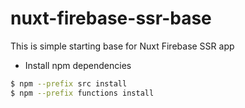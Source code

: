 # nuxt-firebase-ssr-base
This is simple starting base for Nuxt Firebase SSR app

- Install npm dependencies
```bash
$ npm --prefix src install
$ npm --prefix functions install
```